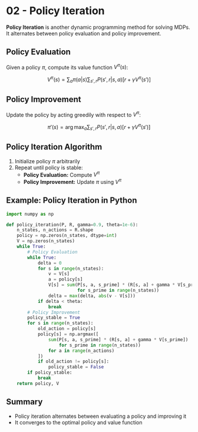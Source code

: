 # 02 - Policy Iteration

**Policy Iteration** is another dynamic programming method for solving MDPs. It alternates between policy evaluation and policy improvement.

## Policy Evaluation

Given a policy $`\pi`$, compute its value function $`V^{\pi}(s)`$:

```math
V^{\pi}(s) = \sum_a \pi(a|s) \sum_{s', r} P(s', r | s, a) [r + \gamma V^{\pi}(s')]
```

## Policy Improvement

Update the policy by acting greedily with respect to $`V^{\pi}`$:

```math
\pi'(s) = \arg\max_a \sum_{s', r} P(s', r | s, a) [r + \gamma V^{\pi}(s')]
```

## Policy Iteration Algorithm

1. Initialize policy $`\pi`$ arbitrarily
2. Repeat until policy is stable:
    - **Policy Evaluation:** Compute $`V^{\pi}`$
    - **Policy Improvement:** Update $`\pi`$ using $`V^{\pi}`$

## Example: Policy Iteration in Python

```python
import numpy as np

def policy_iteration(P, R, gamma=0.9, theta=1e-6):
    n_states, n_actions = R.shape
    policy = np.zeros(n_states, dtype=int)
    V = np.zeros(n_states)
    while True:
        # Policy Evaluation
        while True:
            delta = 0
            for s in range(n_states):
                v = V[s]
                a = policy[s]
                V[s] = sum(P[s, a, s_prime] * (R[s, a] + gamma * V[s_prime])
                           for s_prime in range(n_states))
                delta = max(delta, abs(v - V[s]))
            if delta < theta:
                break
        # Policy Improvement
        policy_stable = True
        for s in range(n_states):
            old_action = policy[s]
            policy[s] = np.argmax([
                sum(P[s, a, s_prime] * (R[s, a] + gamma * V[s_prime])
                    for s_prime in range(n_states))
                for a in range(n_actions)
            ])
            if old_action != policy[s]:
                policy_stable = False
        if policy_stable:
            break
    return policy, V
```

## Summary
- Policy iteration alternates between evaluating a policy and improving it
- It converges to the optimal policy and value function 